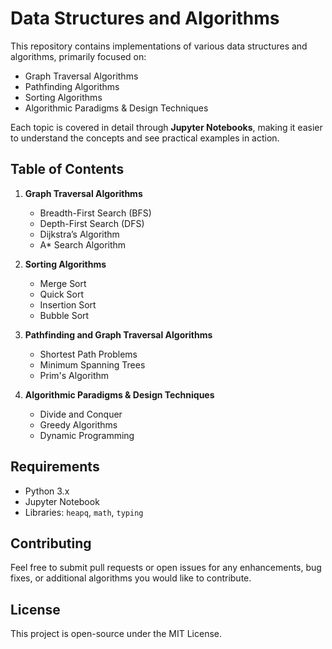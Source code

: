 # Data Structures and Algorithms

This repository contains implementations of various data structures and algorithms, primarily focused on:
- Graph Traversal Algorithms
- Pathfinding Algorithms
- Sorting Algorithms
- Algorithmic Paradigms & Design Techniques

Each topic is covered in detail through **Jupyter Notebooks**, making it easier to understand the concepts and see practical examples in action.

## Table of Contents

1. **Graph Traversal Algorithms**
    - Breadth-First Search (BFS)
    - Depth-First Search (DFS)
    - Dijkstra’s Algorithm
    - A* Search Algorithm

2. **Sorting Algorithms**
    - Merge Sort
    - Quick Sort
    - Insertion Sort
    - Bubble Sort

3. **Pathfinding and Graph Traversal Algorithms**
    - Shortest Path Problems
    - Minimum Spanning Trees
    - Prim's Algorithm

4. **Algorithmic Paradigms & Design Techniques**
    - Divide and Conquer
    - Greedy Algorithms
    - Dynamic Programming

## Requirements
- Python 3.x
- Jupyter Notebook
- Libraries: `heapq`, `math`, `typing`

## Contributing
Feel free to submit pull requests or open issues for any enhancements, bug fixes, or additional algorithms you would like to contribute.

## License
This project is open-source under the MIT License.
